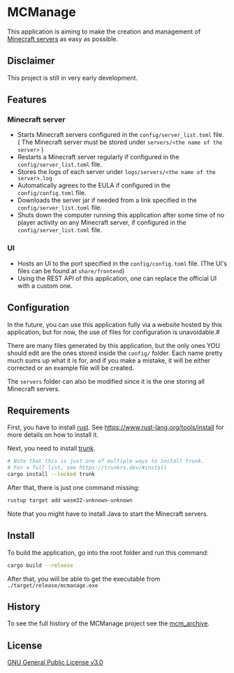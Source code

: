 # MCManage

This application is aiming to make the creation and management of [Minecraft servers](https://www.minecraft.net/) as easy as possible.

## Disclaimer

This project is still in very early development.

## Features

### Minecraft server

- Starts Minecraft servers configured in the `config/server_list.toml` file. ( The Minecraft server must be stored under `servers/<the name of the server>` )
- Restarts a Minecraft server regularly if configured in the `config/server_list.toml` file.
- Stores the logs of each server under `logs/servers/<the name of the server>.log`
- Automatically agrees to the EULA if configured in the `config/config.toml` file.
- Downloads the server jar if needed from a link specified in the `config/server_list.toml` file.
- Shuts down the computer running this application after some time of no player activity on any Minecraft server, if configured in the `config/server_list.toml` file.

### UI

- Hosts an UI to the port specified in the `config/config.toml` file. (The UI's files can be found at `share/frontend`)
- Using the REST API of this application, one can replace the official UI with a custom one.

## Configuration

In the future, you can use this application fully via a website hosted by this application, but for now, the use of files for configuration is unavoidable.#

There are many files generated by this application, but the only ones YOU should edit are the ones stored inside the `config/` folder. Each name pretty much sums up what it is for, and if you make a mistake, it will be either corrected or an example file will be created.

The `servers` folder can also be modified since it is the one storing all Minecraft servers.

## Requirements

First, you have to install [rust](https://www.rust-lang.org/tools/install). See <https://www.rust-lang.org/tools/install> for more details on how to install it.

Next, you need to install [trunk](https://trunkrs.dev/#install).

```bash
# Note that this is just one of multiple ways to install trunk.
# For a full list, see https://trunkrs.dev/#install
cargo install --locked trunk
```

After that, there is just one command missing:

```bash
rustup target add wasm32-unknown-unknown
```

Note that you might have to install Java to start the Minecraft servers.

## Install

To build the application, go into the root folder and run this command:

```bash
cargo build --release
```

After that, you will be able to get the executable from `./target/release/mcmanage.exe`

## History

To see the full history of the MCManage project see the [mcm_archive](https://github.com/Gooxey/mcm_archive.git).

## License

[GNU General Public License v3.0](./LICENSE)
